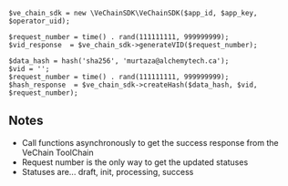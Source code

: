 ```
$ve_chain_sdk = new \VeChainSDK\VeChainSDK($app_id, $app_key, $operator_uid);
```

```
$request_number = time() . rand(111111111, 999999999);
$vid_response  = $ve_chain_sdk->generateVID($request_number);
```

```
$data_hash = hash('sha256', 'murtaza@alchemytech.ca');
$vid = '';
$request_number = time() . rand(111111111, 999999999);
$hash_response  = $ve_chain_sdk->createHash($data_hash, $vid, $request_number);
```

## Notes

- Call functions asynchronously to get the success response from the VeChain ToolChain
- Request number is the only way to get the updated statuses
- Statuses are... draft, init, processing, success